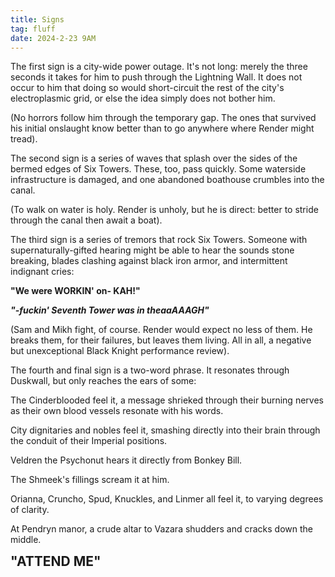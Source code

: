 ```yaml
---
title: Signs
tag: fluff
date: 2024-2-23 9AM
---
```


The first sign is a city-wide power outage. It's not long: merely the three seconds it takes for him to push through the Lightning Wall. It does not occur to him that doing so would short-circuit the rest of the city's electroplasmic grid, or else the idea simply does not bother him.

(No horrors follow him through the temporary gap. The ones that survived his initial onslaught know better than to go anywhere where Render might tread).

The second sign is a series of waves that splash over the sides of the bermed edges of Six Towers. These, too, pass quickly. Some waterside infrastructure is damaged, and one abandoned boathouse crumbles into the canal. 

(To walk on water is holy. Render is unholy, but he is direct: better to stride through the canal then await a boat).

The third sign is a series of tremors that rock Six Towers. Someone with supernaturally-gifted hearing might be able to hear the sounds stone breaking, blades clashing against black iron armor, and intermittent indignant cries:

**"We were WORKIN' on- KAH!"**

***"-fuckin' Seventh Tower was in theaaAAAGH"***

(Sam and Mikh fight, of course. Render would expect no less of them. He breaks them, for their failures, but leaves them living. All in all, a negative but unexceptional Black Knight performance review).

The fourth and final sign is a two-word phrase. It resonates through Duskwall, but only reaches the ears of some:

The Cinderblooded feel it, a message shrieked through their burning nerves as their own blood vessels resonate with his words.

City dignitaries and nobles feel it, smashing directly into their brain through the conduit of their Imperial positions.

Veldren the Psychonut hears it directly from Bonkey Bill.

The Shmeek's fillings scream it at him.

Orianna, Cruncho, Spud, Knuckles, and Linmer all feel it, to varying degrees of clarity.

At Pendryn manor, a crude altar to Vazara shudders and cracks down the middle.

<span style="font-size: 1.5em">**"ATTEND ME"**</span>
